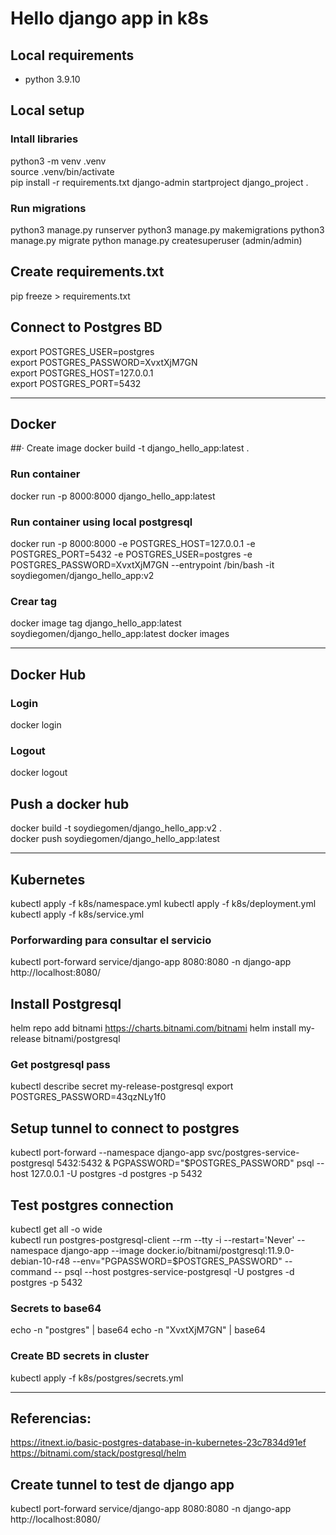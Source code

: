 # Hello django app in k8s

## Local requirements
- python 3.9.10

## Local setup

### Intall libraries
python3 -m venv .venv  
source .venv/bin/activate   
pip install -r requirements.txt 
django-admin startproject django_project .  

### Run migrations
python3 manage.py runserver
python3 manage.py makemigrations
python3 manage.py migrate
python manage.py createsuperuser (admin/admin)

## Create requirements.txt
pip freeze > requirements.txt

## Connect to Postgres BD
export POSTGRES_USER=postgres  
export POSTGRES_PASSWORD=XvxtXjM7GN  
export POSTGRES_HOST=127.0.0.1  
export POSTGRES_PORT=5432  

---

## Docker

##· Create image
docker build -t django_hello_app:latest  .

### Run container
docker run -p 8000:8000 django_hello_app:latest  

### Run container using local postgresql
docker run -p 8000:8000 -e POSTGRES_HOST=127.0.0.1 -e POSTGRES_PORT=5432 -e POSTGRES_USER=postgres -e POSTGRES_PASSWORD=XvxtXjM7GN --entrypoint /bin/bash -it soydiegomen/django_hello_app:v2

### Crear tag 
docker image tag django_hello_app:latest soydiegomen/django_hello_app:latest
docker images

---

## Docker Hub

### Login
docker login

### Logout
docker logout

## Push a docker hub
docker build -t soydiegomen/django_hello_app:v2  .  
docker push soydiegomen/django_hello_app:latest

---

## Kubernetes
kubectl apply -f k8s/namespace.yml
kubectl apply -f k8s/deployment.yml
kubectl apply -f k8s/service.yml

### Porforwarding para consultar el servicio
kubectl port-forward service/django-app  8080:8080 -n django-app
http://localhost:8080/

## Install Postgresql
helm repo add bitnami https://charts.bitnami.com/bitnami
helm install my-release bitnami/postgresql

### Get postgresql pass
kubectl describe secret  my-release-postgresql
export POSTGRES_PASSWORD=43qzNLy1f0

## Setup tunnel to connect to postgres
kubectl port-forward --namespace django-app svc/postgres-service-postgresql 5432:5432 &
    PGPASSWORD="$POSTGRES_PASSWORD" psql --host 127.0.0.1 -U postgres -d postgres -p 5432

## Test postgres connection
kubectl get all -o wide  
kubectl run postgres-postgresql-client --rm --tty -i --restart='Never' --namespace django-app --image docker.io/bitnami/postgresql:11.9.0-debian-10-r48 --env="PGPASSWORD=$POSTGRES_PASSWORD" --command -- psql --host postgres-service-postgresql -U postgres -d postgres -p 5432

### Secrets to base64
echo -n "postgres" | base64
echo -n "XvxtXjM7GN" | base64

### Create BD secrets in cluster
kubectl apply -f k8s/postgres/secrets.yml

---

## Referencias: 
https://itnext.io/basic-postgres-database-in-kubernetes-23c7834d91ef
https://bitnami.com/stack/postgresql/helm

## Create tunnel to test de django app
kubectl port-forward service/django-app  8080:8080 -n django-app
http://localhost:8080/